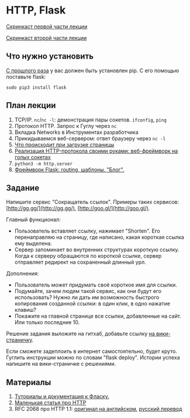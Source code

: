 HTTP, Flask
======================

[Скринкаст первой части лекции](http://www.youtube.com/watch?v=pOqNIscqKkk)

[Скринкаст второй части лекции](http://www.youtube.com/watch?v=dkrRTqVC3_U)

Что нужно установить
--------

[С прошлого раза](../03-python) у вас должен быть установлен pip. С его помощью поставьте flask:

    sudo pip3 install flask


План лекции
-------

1. TCP/IP. `nc`/`nc -l`: демонстрация пары сокетов. `ifconfig`, `ping`
2. Протокол HTTP. Запрос к Гуглу через `nc`
3. Вкладка Networks в Инструментах разработчика
3. Прикидываемся веб-сервером: ответ браузеру через `nc -l`
1. [Что происходит при загрузке страницы](http://friendlybit.com/css/rendering-a-web-page-step-by-step/)
2. [Реализация HTTP-протокола своими руками: веб-фреймворк на голых сокетах](https://github.com/vpavlenko/reinhardt)
4. `python3 -m http.server`
4. [Фреймворк Flask: routing, шаблоны. "Блог".](blog)


Задание
------

Напишите сервис "Сокращатель ссылок". Примеры таких сервисов: [http://gg.gg/](http://gg.gg/), [http://goo.gl/](http://goo.gl/).

Главный функционал:
- Пользователь вставляет ссылку, нажимает "Shorten". Его перенаправляю на страницу, где написано, какая короткая ссылка ему выделена.
- Сервер запоминает во внутренних структурах короткую ссылку. Когда к серверу обращаются по короткой ссылке, сервер отправляет редирект на сохраненный длинный урл.

Дополнения:
- Пользователь может придумать своё короткое имя для ссылки.
- Подумайте, зачем людям такой сервис, как они будут его использовать? Нужно ли дать им возможность быстрого копирования созданной ссылки: в один клик, в одно нажатие клавиш?
- Покажите на главной странице все ссылки, добавленные на сайт. Или только последние 10.

Решение задания выложите на гитхаб, добавьте ссылку [на вики-страничку](https://github.com/vpavlenko/web-programming/wiki/%D0%A0%D0%B5%D1%88%D0%B5%D0%BD%D0%B8%D1%8F-%D0%BA-%D0%B7%D0%B0%D0%BD%D1%8F%D1%82%D0%B8%D1%8E-4:-%D1%81%D0%BE%D0%BA%D1%80%D0%B0%D1%89%D0%B0%D1%82%D0%B5%D0%BB%D1%8C-%D1%81%D1%81%D1%8B%D0%BB%D0%BE%D0%BA).

Если сможете задеплоить в интернет самостоятельно, будет круто. Гуглить инструкции можно по словам "flask deploy". Истории успеха напишите на вики-страничке с решениями.


Материалы
-------------------
1. [Туториалы и документация к Фласку.](http://flask.pocoo.org/docs/0.10/)
2. [Маленькая статья про HTTP](http://habrahabr.ru/post/215117/)
3. RFC 2068 про HTTP 1.1: [оригинал на английском](https://www.ietf.org/rfc/rfc2068.txt), [русский перевод](http://www.lib.ru/WEBMASTER/rfc2068/)
